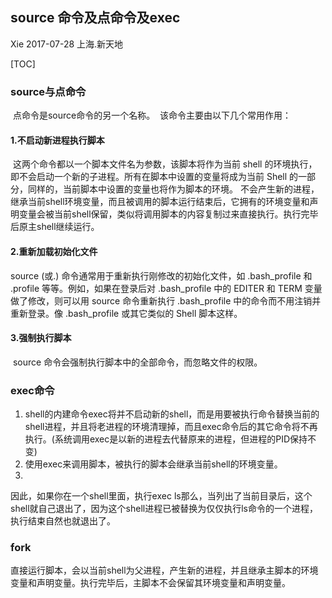 ## source 命令及点命令及exec

Xie 2017-07-28  上海.新天地


[TOC]

### source与点命令

​	点命令是source命令的另一个名称。
​	该命令主要由以下几个常用作用：

#### 1.不启动新进程执行脚本

​	这两个命令都以一个脚本文件名为参数，该脚本将作为当前 shell 的环境执行，即不会启动一个新的子进程。所有在脚本中设置的变量将成为当前 Shell 的一部分，同样的，当前脚本中设置的变量也将作为脚本的环境。
​	不会产生新的进程，继承当前shell环境变量，而且被调用的脚本运行结束后，它拥有的环境变量和声明变量会被当前shell保留，类似将调用脚本的内容复制过来直接执行。执行完毕后原主shell继续运行。

#### 2.重新加载初始化文件
source (或.) 命令通常用于重新执行刚修改的初始化文件，如 .bash_profile 和 .profile 等等。例如，如果在登录后对 .bash_profile 中的 EDITER 和 TERM 变量做了修改，则可以用 source 命令重新执行 .bash_profile 中的命令而不用注销并重新登录。像 .bash_profile 或其它类似的 Shell 脚本这样。

#### 3.强制执行脚本
​	source 命令会强制执行脚本中的全部命令，而忽略文件的权限。


### exec命令
1. shell的内建命令exec将并不启动新的shell，而是用要被执行命令替换当前的shell进程，并且将老进程的环境清理掉，而且exec命令后的其它命令将不再执行。(系统调用exec是以新的进程去代替原来的进程，但进程的PID保持不变)
2. 使用exec来调用脚本，被执行的脚本会继承当前shell的环境变量。
3. 
  ​因此，如果你在一个shell里面，执行exec ls那么，当列出了当前目录后，这个shell就自己退出了，因为这个shell进程已被替换为仅仅执行ls命令的一个进程，执行结束自然也就退出了。

### fork

​	直接运行脚本，会以当前shell为父进程，产生新的进程，并且继承主脚本的环境变量和声明变量。执行完毕后，主脚本不会保留其环境变量和声明变量。

​	